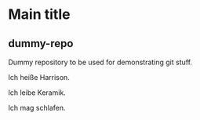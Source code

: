 # Main title
## dummy-repo
Dummy repository to be used for demonstrating git stuff.

Ich heiße Harrison.

Ich leibe Keramik.

Ich mag schlafen.